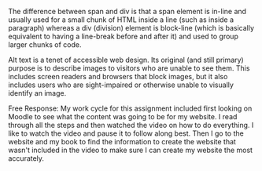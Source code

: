 The difference between span and div is that a span element is in-line and usually used for a small chunk of HTML inside a line (such as inside a paragraph) whereas a div (division) element is block-line (which is basically equivalent to having a line-break before and after it) and used to group larger chunks of code.

Alt text is a tenet of accessible web design. Its original (and still primary) purpose is to describe images to visitors who are unable to see them. This includes screen readers and browsers that block images, but it also includes users who are sight-impaired or otherwise unable to visually identify an image.

Free Response: My work cycle for this assignment included first looking on Moodle to see what the content was going to be for my website. I read through all the steps and then watched the video on how to do everything. I like to watch the video and pause it to follow along best. Then I go to the website and my book to find the information to create the website that wasn't included in the video to make sure I can create my website the most accurately. 
